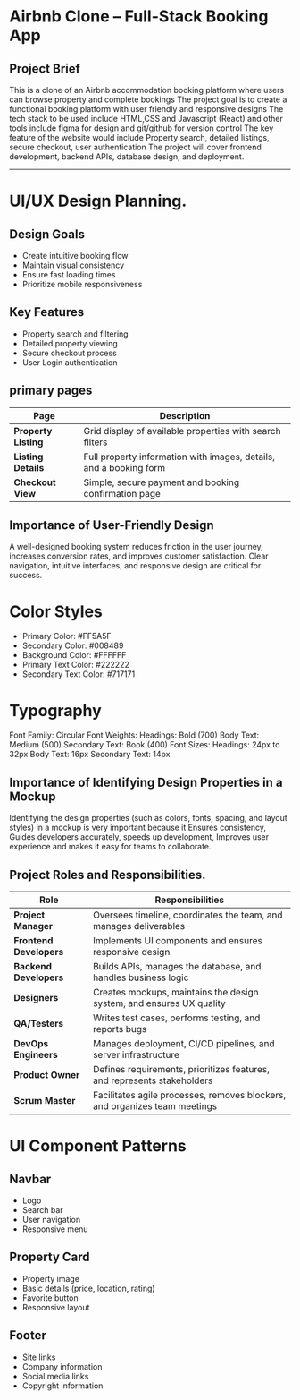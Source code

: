 # Airbnb Clone – Full-Stack Booking App

## Project Brief 
This is a clone of an Airbnb accommodation booking platform where users can browse property and complete bookings
The project goal is to create a functional booking platform with user friendly and responsive designs 
The tech stack to be used include HTML,CSS and Javascript (React) and other tools include figma for design and git/github for version control
The key feature of the website would include Property search, detailed listings, secure checkout, user authentication
The project will cover frontend development, backend APIs, database design, and deployment.

------

# UI/UX Design Planning.

## Design Goals 
- Create intuitive booking flow
- Maintain visual consistency
- Ensure fast loading times
- Prioritize mobile responsiveness

## Key Features

- Property search and filtering
- Detailed property viewing
- Secure checkout process
- User Login authentication

## primary pages 

| Page                  | Description                                                                      |
|-----------------------|----------------------------------------------------------------------------------|
| **Property Listing**  | Grid display of available properties with search filters                        |
| **Listing Details**   | Full property information with images, details, and a booking form              |
| **Checkout View**     | Simple, secure payment and booking confirmation page          

## Importance of User-Friendly Design
A well-designed booking system reduces friction in the user journey, increases conversion rates, and improves customer satisfaction. Clear navigation, intuitive interfaces, and responsive design are critical for success.

# Color Styles

- Primary Color: #FF5A5F
- Secondary Color: #008489
- Background Color: #FFFFFF
- Primary Text Color: #222222
- Secondary Text Color: #717171

# Typography

Font Family: Circular
Font Weights:
    Headings: Bold (700)
    Body Text: Medium (500)
    Secondary Text: Book (400)
Font Sizes:
    Headings: 24px to 32px
    Body Text: 16px
    Secondary Text: 14px

## Importance of Identifying Design Properties in a Mockup

Identifying the design properties (such as colors, fonts, spacing, and layout styles) in a mockup is very important because it Ensures consistency, Guides developers accurately, speeds up development, Improves user experience and makes it easy for teams to collaborate.

## Project Roles and Responsibilities.

| **Role**             | **Responsibilities**                                                              |
|----------------------|------------------------------------------------------------------------------------|
| **Project Manager**  | Oversees timeline, coordinates the team, and manages deliverables                 |
| **Frontend Developers** | Implements UI components and ensures responsive design                           |
| **Backend Developers** | Builds APIs, manages the database, and handles business logic                    |
| **Designers**        | Creates mockups, maintains the design system, and ensures UX quality              |
| **QA/Testers**       | Writes test cases, performs testing, and reports bugs                             |
| **DevOps Engineers** | Manages deployment, CI/CD pipelines, and server infrastructure                    |
| **Product Owner**    | Defines requirements, prioritizes features, and represents stakeholders           |
| **Scrum Master**     | Facilitates agile processes, removes blockers, and organizes team meetings        |


# UI Component Patterns

## Navbar
- Logo
- Search bar
- User navigation
- Responsive menu

## Property Card
- Property image
- Basic details (price, location, rating)
- Favorite button
- Responsive layout

## Footer
- Site links
- Company information
- Social media links
- Copyright information